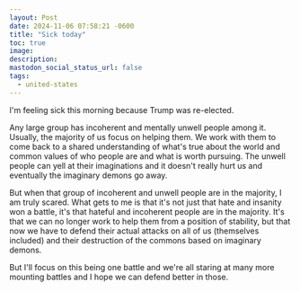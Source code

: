 ```yaml
---
layout: Post
date: 2024-11-06 07:58:21 -0600
title: "Sick today"
toc: true
image: 
description: 
mastodon_social_status_url: false
tags:
  - united-states
---
```




I'm feeling sick this morning because Trump was re-elected.

Any large group has incoherent and mentally unwell people among it. Usually, the majority of us focus on helping them. We work with them to come back to a shared understanding of what's true about the world and common values of who people are and what is worth pursuing. The unwell people can yell at their imaginations and it doesn't really hurt us and eventually the imaginary demons go away.

But when that group of incoherent and unwell people are in the majority, I am truly scared. What gets to me is that it's not just that hate and insanity won a battle, it's that hateful and incoherent people are in the majority. It's that we can no longer work to help them from a position of stability, but that now we have to defend their actual attacks on all of us (themselves included) and their destruction of the commons based on imaginary demons.

But I'll focus on this being one battle and we're all staring at many more mounting battles and I hope we can defend better in those. 
